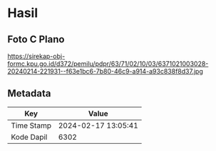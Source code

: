 # Hasil

## Foto C Plano

https://sirekap-obj-formc.kpu.go.id/d372/pemilu/pdpr/63/71/02/10/03/6371021003028-20240214-221931--f63e1bc6-7b80-46c9-a914-a93c838f8d37.jpg


## Metadata

| Key        | Value               |
| ---------- | ------------------- |
| Time Stamp | 2024-02-17 13:05:41 |
| Kode Dapil | 6302                |



